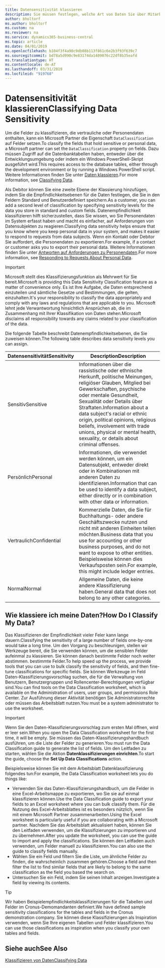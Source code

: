 ```yaml
---
title: Datensensitivität klassieren
description: Sie müssen festlegen, welche Art von Daten Sie über Mitarbeiter speichern, sodass Sie sich auf Datensubjektanforderungen reagieren können.
author: bholtorf
ms.author: bholtorf
ms.custom: na
ms.reviewer: na
ms.service: dynamics365-business-central
ms.topic: article
ms.date: 04/01/2019
ms.openlocfilehash: b104f3f4a90c9db08b113f861c6e2b3f93f639c7
ms.sourcegitcommit: bd78a5d990c9e83174da1409076c22df8b35eafd
ms.translationtype: HT
ms.contentlocale: de-AT
ms.lasthandoff: 03/31/2019
ms.locfileid: "919768"
---
```

# <a name="classifying-data-sensitivity"></a><span data-ttu-id="24db4-103">Datensensitivität klassieren</span><span class="sxs-lookup"><span data-stu-id="24db4-103">Classifying Data Sensitivity</span></span>
<span data-ttu-id="24db4-104">Um die Felder zu klassifizieren, die vertrauliche oder Personendaten enthalten, kann ein Microsoft Partner die Eigenschaft ```DataClassification``` auf Felder setzen.</span><span class="sxs-lookup"><span data-stu-id="24db4-104">To classify the fields that hold sensitive or personal data, a Microsoft partner can set the ```DataClassification``` property on fields.</span></span> <span data-ttu-id="24db4-105">Dazu müssen Zugriff auf die Datenbanktabellen haben, entweder über die Entwicklungsumgebung oder indem ein Windows PowerShell-Skript ausgeführt wird.</span><span class="sxs-lookup"><span data-stu-id="24db4-105">This requires access to the database tables, either through the development environment or by running a Windows PowerShell script.</span></span> <span data-ttu-id="24db4-106">Weitere Informationen finden Sie unter [Daten klassieren](https://docs.microsoft.com/en-us/dynamics-nav/classifying-data).</span><span class="sxs-lookup"><span data-stu-id="24db4-106">For more information, see [Classifying Data](https://docs.microsoft.com/en-us/dynamics-nav/classifying-data).</span></span>  

<span data-ttu-id="24db4-107">Als Debitor können Sie eine zweite Ebene der Klassierung hinzufügen, indem Sie die Empfindlichkeitsebenen für die Daten festlegen, die Sie in den Feldern Standard und Benutzerdefiniert speichern.</span><span class="sxs-lookup"><span data-stu-id="24db4-107">As a customer, you can add a second level of classification by specifying sensitivity levels for the data you store in standard and custom fields.</span></span> <span data-ttu-id="24db4-108">Datenempfindlichkeit klassifizieren hilft sicherzustellen, dass Sie wissen, wo Sie Personendaten im System erfasst haben und macht es einfacher, auf Anforderungen von Datensubjekten zu reagieren.</span><span class="sxs-lookup"><span data-stu-id="24db4-108">Classifying data sensitivity helps ensure that you know where you keep personal data in your system, and makes it easier to respond to requests from data subjects.</span></span> <span data-ttu-id="24db4-109">Wenn ein Kontakt oder Debitor Sie auffordert, die Personendaten zu exportieren.</span><span class="sxs-lookup"><span data-stu-id="24db4-109">For example, if a contact or customer asks you to export their personal data.</span></span> <span data-ttu-id="24db4-110">Weitere Informationen finden Sie unter [Antworten auf Anforderungen zu Personendaten](admin-responding-to-requests-about-personal-data.md).</span><span class="sxs-lookup"><span data-stu-id="24db4-110">For more information, see [Responding to Requests About Personal Data](admin-responding-to-requests-about-personal-data.md).</span></span>

> [!Important]
> <span data-ttu-id="24db4-111">Microsoft stellt dies Klassifizierungsfunktion als Mehrwert für Sie bereit.</span><span class="sxs-lookup"><span data-stu-id="24db4-111">Microsoft is providing this Data Sensitivity Classification feature as a matter of convenience only.</span></span> <span data-ttu-id="24db4-112">Es ist Ihre Aufgabe, die Daten entsprechend einzuteilen und sämtliche Gesetze und Bestimmungen, die gelten, einzuhalten.</span><span class="sxs-lookup"><span data-stu-id="24db4-112">It's your responsibility to classify the data appropriately and comply with any laws and regulations that are applicable to you.</span></span> <span data-ttu-id="24db4-113">Microsoft lehnt jede Verwantwortung hinsichtlich Ansprüchen ab, die im Zusammenhang mit Ihrer Klassifikation von Daten stehen.</span><span class="sxs-lookup"><span data-stu-id="24db4-113">Microsoft disclaims all responsibility towards any claims related to your classification of the data.</span></span>  

<span data-ttu-id="24db4-114">Die folgende Tabelle beschreibt Datenempfindlichkeitsebenen, die Sie zuweisen können.</span><span class="sxs-lookup"><span data-stu-id="24db4-114">The following table describes data sensitivity levels you can assign.</span></span>

|<span data-ttu-id="24db4-115">Datensensitivität</span><span class="sxs-lookup"><span data-stu-id="24db4-115">Sensitivity</span></span>|<span data-ttu-id="24db4-116">Description</span><span class="sxs-lookup"><span data-stu-id="24db4-116">Description</span></span>|
|----|----|
|<span data-ttu-id="24db4-117">Sensitiv</span><span class="sxs-lookup"><span data-stu-id="24db4-117">Sensitive</span></span> | <span data-ttu-id="24db4-118">Informationen über die rassistische oder ethnische Herkunft, politische Meinungen, religiöser Glauben, Mitglied bei Gewerkschaften, psychische oder mentale Gesundheit, Sexualität oder Details über Straftaten.</span><span class="sxs-lookup"><span data-stu-id="24db4-118">Information about a data subject's racial or ethnic origin, political opinions, religious beliefs, involvement with trade unions, physical or mental health, sexuality, or details about criminal offenses.</span></span> |
|<span data-ttu-id="24db4-119">Persönlich</span><span class="sxs-lookup"><span data-stu-id="24db4-119">Personal</span></span> | <span data-ttu-id="24db4-120">Informationen, die verwendet werden können, um ein Datensubjekt, entweder direkt oder in Kombinationen mit anderen Daten zu identifizieren.</span><span class="sxs-lookup"><span data-stu-id="24db4-120">Information that can be used to identify a data subject, either directly or in combination with other data or information.</span></span>|
|<span data-ttu-id="24db4-121">Vertraulich</span><span class="sxs-lookup"><span data-stu-id="24db4-121">Confidential</span></span> | <span data-ttu-id="24db4-122">Kommerzielle Daten, die Sie für Buchhaltungs- oder andere Geschäftszwecke nutzen und nicht mit anderen Einheiten teilen möchten.</span><span class="sxs-lookup"><span data-stu-id="24db4-122">Business data that you use for accounting or other business purposes, and do not want to expose to other entities.</span></span> <span data-ttu-id="24db4-123">Beispielsweise können dies Verkaufsposten sein.</span><span class="sxs-lookup"><span data-stu-id="24db4-123">For example, this might include ledger entries.</span></span>|
|<span data-ttu-id="24db4-124">Normal</span><span class="sxs-lookup"><span data-stu-id="24db4-124">Normal</span></span> | <span data-ttu-id="24db4-125">Allgemeine Daten, die keine andere Klassifizierung haben.</span><span class="sxs-lookup"><span data-stu-id="24db4-125">General data that does not belong to any other categories.</span></span>|

## <a name="how-do-i-classify-my-data"></a><span data-ttu-id="24db4-126">Wie klassiere ich meine Daten?</span><span class="sxs-lookup"><span data-stu-id="24db4-126">How Do I Classify My Data?</span></span>
<span data-ttu-id="24db4-127">Das Klassifizieren der Empfindlichkeit vieler Feler kann lange dauern.</span><span class="sxs-lookup"><span data-stu-id="24db4-127">Classifying the sensitivity of a large number of fields one-by-one would take a long time.</span></span> <span data-ttu-id="24db4-128">Um den Vorgang zu beschleunigen, stellen wir Werkzeuge bereit, die Sie verwenden können, um die sensiblen Felder aufeinmal zu klassieren. Sie können danach bestimmte Felder noch weiter abstimmen. bestimmte Felder.</span><span class="sxs-lookup"><span data-stu-id="24db4-128">To help speed up the process, we provide tools that you can use to bulk classify the sensitivity of fields, and then fine-tune classifications for specific fields.</span></span> <span data-ttu-id="24db4-129">Sie können Werkzeuge im Feld Daten-Klassifizierungsvorschlag suchen, die für die Verwaltung von Benutzern, Benutzergruppen und Rollencenter-Berechtigungen verfügbar sind.</span><span class="sxs-lookup"><span data-stu-id="24db4-129">You can find tools on the Data Classification worksheet, which is available on the Administration of users, user groups, and permissions Role Center.</span></span> <span data-ttu-id="24db4-130">Zur Ausführung dieser Aktivität benötigen Sie Administratorrechte oder müssen das Arbeitsblatt nutzen.</span><span class="sxs-lookup"><span data-stu-id="24db4-130">You must be a system administrator to use the worksheet.</span></span>

> [!Important]
> <span data-ttu-id="24db4-131">Wenn Sie den Daten-Klassifizierungsvorschlag zum ersten Mal öffnen, wird er leer sein.</span><span class="sxs-lookup"><span data-stu-id="24db4-131">When you open the Data Classification worksheet for the first time, it will be empty.</span></span> <span data-ttu-id="24db4-132">Sie müssen das Daten-Klassifizierungshandbuch ausführen, um die Liste der Felder zu generieren.</span><span class="sxs-lookup"><span data-stu-id="24db4-132">You must run the Data Classification guide to generate the list of fields.</span></span> <span data-ttu-id="24db4-133">Um den Leitfaden zu starten, wählen Sie die Aktion **Datenklassifizierungen einrichten**.</span><span class="sxs-lookup"><span data-stu-id="24db4-133">To start the guide, choose the **Set Up Data Classifications** action.</span></span>

<span data-ttu-id="24db4-134">Beispielsweise können Sie mit dem Arbeitsblatt Datenklassifizierung folgendes tun:</span><span class="sxs-lookup"><span data-stu-id="24db4-134">For example, the Data Classification worksheet lets you do things like:</span></span>  

* <span data-ttu-id="24db4-135">Verwenden Sie das Daten-Klassifizierungshandbuch, um die Felder in eine Excel-Arbeitsmappe zu exportieren, wo Sie sie auf einmal klassifizieren können.</span><span class="sxs-lookup"><span data-stu-id="24db4-135">Use the Data Classification guide to export your fields to an Excel worksheet where you can bulk classify them.</span></span> <span data-ttu-id="24db4-136">Für die Nutzung des Excel-Arbeitsblattes ist es besonders nützlich, wenn Sie mit einem Microsoft Partner zusammenarbeiten.</span><span class="sxs-lookup"><span data-stu-id="24db4-136">Using the Excel worksheet is particularly useful if you are collaborating with a Microsoft partner.</span></span> <span data-ttu-id="24db4-137">Nachdem Sie das Arbeitsblatt aktualisiert haben, können Sie den Leitfaden verwenden, um die Klassifizierungen zu importieren und zu übernehmen.</span><span class="sxs-lookup"><span data-stu-id="24db4-137">After you update the worksheet, you can use the guide to import and apply the classifications.</span></span> <span data-ttu-id="24db4-138">Sie können den Leitfaden auch verwenden, um Felder manuell zu klassifizieren.</span><span class="sxs-lookup"><span data-stu-id="24db4-138">You can also use the guide to classify fields manually.</span></span>  
* <span data-ttu-id="24db4-139">Wählen Sie ein Feld und filtern Sie die Liste, um ähnliche Felder zu finden, die wahrscheinlich zusammen gehören.</span><span class="sxs-lookup"><span data-stu-id="24db4-139">Choose a field and then filter the list to find similar fields that are likely to belong to the same classification as the field you based the search on.</span></span>  
* <span data-ttu-id="24db4-140">Untersuchen Sie ein Feld, indem Sie seinen Inhalt anzeigen.</span><span class="sxs-lookup"><span data-stu-id="24db4-140">Investigate a field by viewing its contents.</span></span>  

> [!Tip]
> <span data-ttu-id="24db4-141">Wir haben Beispielempfindlichkeitsklassifizierungen für die Tabellen und Felder im Cronus-Demomandanten definiert.</span><span class="sxs-lookup"><span data-stu-id="24db4-141">We have defined sample sensitivity classifications for the tables and fields in the Cronus demonstration company.</span></span> <span data-ttu-id="24db4-142">Sie können diese Klassifizierungen als Inspiration verwenden, wenn Sie Ihre eigenen Tabellen und Felder klassifizieren.</span><span class="sxs-lookup"><span data-stu-id="24db4-142">You can use those classifications as inspiration when you classify your own tables and fields.</span></span>

## <a name="see-also"></a><span data-ttu-id="24db4-143">Siehe auch</span><span class="sxs-lookup"><span data-stu-id="24db4-143">See Also</span></span>
[<span data-ttu-id="24db4-144">Klassifizieren von Daten</span><span class="sxs-lookup"><span data-stu-id="24db4-144">Classifying Data</span></span>](https://docs.microsoft.com/en-us/dynamics-nav/classifying-data)  
